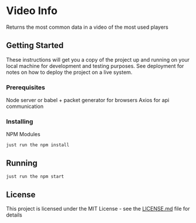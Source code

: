 # Video Info

Returns the most common data in a video of the most used players 

## Getting Started

These instructions will get you a copy of the project up and running on your local machine for development and testing purposes. See deployment for notes on how to deploy the project on a live system.

### Prerequisites

Node server or babel + packet generator for browsers
Axios for api communication

### Installing

NPM Modules

```
just run the npm install
```

## Running

```
just run the npm start
```
## License

This project is licensed under the MIT License - see the [LICENSE.md](LICENSE.md) file for details
